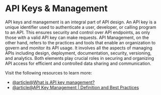 # API Keys & Management

API keys and management is an integral part of API design. An API key is a unique identifier used to authenticate a user, developer, or calling program to an API. This ensures security and control over API endpoints, as only those with a valid API key can make requests. API Management, on the other hand, refers to the practices and tools that enable an organization to govern and monitor its API usage. It involves all the aspects of managing APIs including design, deployment, documentation, security, versioning, and analytics. Both elements play crucial roles in securing and organizing API access for efficient and controlled data sharing and communication.

Visit the following resources to learn more:

- [@article@What is API key management?](https://www.akeyless.io/secrets-management-glossary/api-key-management/)
- [@article@API Key Management | Definition and Best Practices](https://infisical.com/blog/api-key-management)